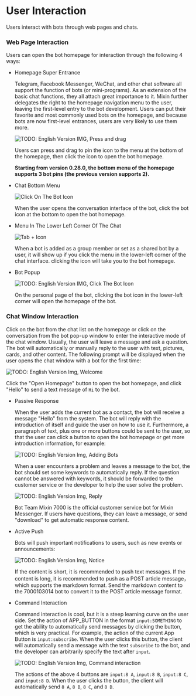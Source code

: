 # User Interaction

Users interact with bots through web pages and chats.

### Web Page Interaction

Users can open the bot homepage for interaction through the following 4 ways:

- Homepage Super Entrance

  Telegram, Facebook Messenger, WeChat, and other chat software all support the function of bots (or mini-programs). As an extension of the basic chat functions, they all attach great importance to it. Mixin further delegates the right to the homepage navigation menu to the user, leaving the first-level entry to the bot development. Users can put their favorite and most commonly used bots on the homepage, and because bots are now first-level entrances, users are very likely to use them more.
  
  ![TODO: English Version IMG, Press and drag](./user-interaction-drag.png)

  Users can press and drag to pin the icon to the menu at the bottom of the homepage, then click the icon to open the bot homepage.
  
  **Starting from version 0.28.0, the bottom menu of the homepage supports 3 bot pins (the previous version supports 2).**

- Chat Bottom Menu

  ![Click On The Bot Icon](./user-interaction-chat-bot.png)

  When the user opens the conversation interface of the bot, click the bot icon at the bottom to open the bot homepage.

- Menu In The Lower Left Corner Of The Chat

  ![Tab + Icon](./user-interaction-chat-menu.png)

  When a bot is added as a group member or set as a shared bot by a user, it will show up if you click the menu in the lower-left corner of the chat interface. clicking the icon will take you to the bot homepage.

- Bot Popup

  ![TODO: English Version IMG, Click The Bot Icon](./user-interaction-profile.png)

  On the personal page of the bot, clicking the bot icon in the lower-left corner will open the homepage of the bot.

### Chat Window Interaction

Click on the bot from the chat list on the homepage or click on the conversation from the bot pop-up window to enter the interactive mode of the chat window. Usually, the user will leave a message and ask a question. The bot will automatically or manually reply to the user with text, pictures, cards, and other content. The following prompt will be displayed when the user opens the chat window with a bot for the first time:

![TODO: English Version Img, Welcome](./user-interaction-welcome.png)

Click the "Open Homepage" button to open the bot homepage, and click "Hello" to send a text message of `Hi` to the bot.

- Passive Response

  When the user adds the current bot as a contact, the bot will receive a message "Hello" from the system. The bot will reply with the introduction of itself and guide the user on how to use it. Furthermore, a paragraph of text, plus one or more buttons could be sent to the user, so that the user can click a button to open the bot homepage or get more introduction information, for example:

  ![TODO: English Version Img, Adding Bots](./user-interaction-add-bot.png)

  When a user encounters a problem and leaves a message to the bot, the bot should set some keywords to automatically reply. If the question cannot be answered with keywords, it should be forwarded to the customer service or the developer to help the user solve the problem.

  ![TODO: English Version Img, Reply](./user-interaction-reply.png)

  Bot Team Mixin 7000 is the official customer service bot for Mixin Messenger. If users have questions, they can leave a message, or send "download" to get automatic response content.

- Active Push

  Bots will push important notifications to users, such as new events or announcements:

  ![TODO: English Version Img, Notice](./user-interaction-notice.png)

  If the content is short, it is recommended to push text messages. If the content is long, it is recommended to push as a POST article message， which supports the markdown format. Send the markdown content to the 7000103014 bot to convert it to the POST article message format.
  
- Command Interaction

  Command interaction is cool, but it is a steep learning curve on the user side. Set the action of APP_BUTTON in the format `input:SOMETHING` to get the ability to automatically send messages by clicking the button, which is very practical. For example, the action of the current App Button is `input:subscribe`. When the user clicks this button, the client will automatically send a message with the text `subscribe` to the bot, and the developer can arbitrarily specify the text after `input`.

  ![TODO: English Version Img, Command interaction](./user-interaction-cmd.png)

  The actions of the above 4 buttons are `input:8 A`, `input:8 B`, `input:8 C`, and `input:8 D`. When the user clicks the button, the client will automatically send `8 A`, `8 B`, `8 C`, and `8 D`.
